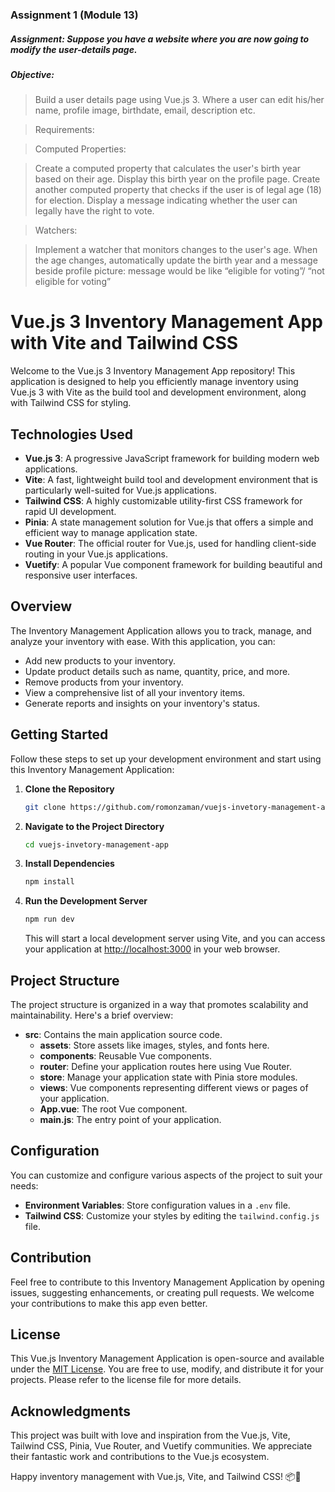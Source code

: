 
### Assignment 1 (Module 13)

##### Assignment: Suppose you have a website where you are now going to modify the user-details page.

##### Objective:
> Build a user details page using Vue.js 3. Where a user can edit his/her name, profile image, birthdate, email, description etc.


> Requirements:

>Computed Properties:

>Create a computed property that calculates the user's birth year based on their age. Display this birth year on the profile page.
Create another computed property that checks if the user is of legal age (18) for election. Display a message indicating whether the user can legally have the right to vote.


>Watchers:

>Implement a watcher that monitors changes to the user's age. When the age changes, automatically update the birth year and a message beside profile picture: message would be like “eligible for voting”/ “not eligible for voting”




# Vue.js 3 Inventory Management App with Vite and Tailwind CSS

Welcome to the Vue.js 3 Inventory Management App repository! This application is designed to help you efficiently manage inventory using Vue.js 3 with Vite as the build tool and development environment, along with Tailwind CSS for styling.

## Technologies Used

- **Vue.js 3**: A progressive JavaScript framework for building modern web applications.
- **Vite**: A fast, lightweight build tool and development environment that is particularly well-suited for Vue.js applications.
- **Tailwind CSS**: A highly customizable utility-first CSS framework for rapid UI development.
- **Pinia**: A state management solution for Vue.js that offers a simple and efficient way to manage application state.
- **Vue Router**: The official router for Vue.js, used for handling client-side routing in your Vue.js applications.
- **Vuetify**: A popular Vue component framework for building beautiful and responsive user interfaces.

## Overview

The Inventory Management Application allows you to track, manage, and analyze your inventory with ease. With this application, you can:

- Add new products to your inventory.
- Update product details such as name, quantity, price, and more.
- Remove products from your inventory.
- View a comprehensive list of all your inventory items.
- Generate reports and insights on your inventory's status.

## Getting Started

Follow these steps to set up your development environment and start using this Inventory Management Application:

1. **Clone the Repository**

   ```bash
   git clone https://github.com/romonzaman/vuejs-invetory-management-app.git
   ```

2. **Navigate to the Project Directory**

   ```bash
   cd vuejs-invetory-management-app
   ```

3. **Install Dependencies**

   ```bash
   npm install
   ```

4. **Run the Development Server**

   ```bash
   npm run dev
   ```

   This will start a local development server using Vite, and you can access your application at [http://localhost:3000](http://localhost:3000) in your web browser.

## Project Structure

The project structure is organized in a way that promotes scalability and maintainability. Here's a brief overview:

- **src**: Contains the main application source code.
  - **assets**: Store assets like images, styles, and fonts here.
  - **components**: Reusable Vue components.
  - **router**: Define your application routes here using Vue Router.
  - **store**: Manage your application state with Pinia store modules.
  - **views**: Vue components representing different views or pages of your application.
  - **App.vue**: The root Vue component.
  - **main.js**: The entry point of your application.

## Configuration

You can customize and configure various aspects of the project to suit your needs:

- **Environment Variables**: Store configuration values in a `.env` file.
- **Tailwind CSS**: Customize your styles by editing the `tailwind.config.js` file.

## Contribution

Feel free to contribute to this Inventory Management Application by opening issues, suggesting enhancements, or creating pull requests. We welcome your contributions to make this app even better.

## License

This Vue.js Inventory Management Application is open-source and available under the [MIT License](LICENSE). You are free to use, modify, and distribute it for your projects. Please refer to the license file for more details.


## Acknowledgments

This project was built with love and inspiration from the Vue.js, Vite, Tailwind CSS, Pinia, Vue Router, and Vuetify communities. We appreciate their fantastic work and contributions to the Vue.js ecosystem.

Happy inventory management with Vue.js, Vite, and Tailwind CSS! 📦🚀
